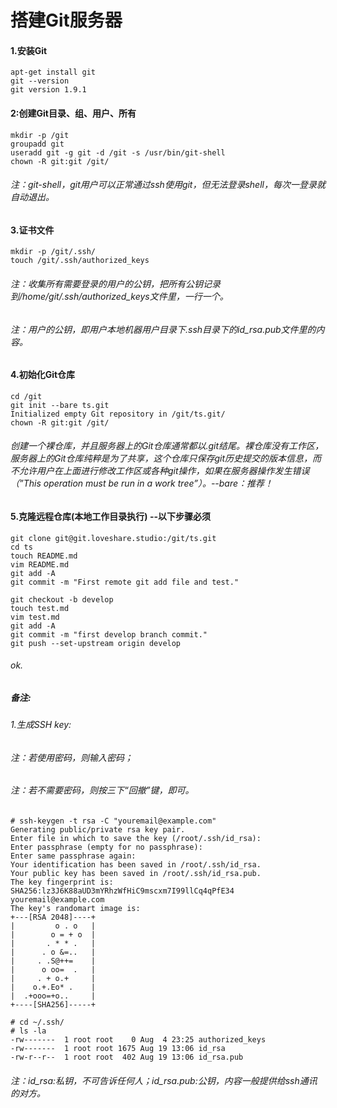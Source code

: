 # 搭建Git服务器
#### 1.安装Git
```
apt-get install git
git --version
git version 1.9.1
```
#### 2:创建Git目录、组、用户、所有
```
mkdir -p /git
groupadd git
useradd git -g git -d /git -s /usr/bin/git-shell
chown -R git:git /git/
```
###### 注：git-shell，git用户可以正常通过ssh使用git，但无法登录shell，每次一登录就自动退出。
#### 3.证书文件
```
mkdir -p /git/.ssh/
touch /git/.ssh/authorized_keys
```
###### 注：收集所有需要登录的用户的公钥，把所有公钥记录到/home/git/.ssh/authorized_keys文件里，一行一个。
###### 注：用户的公钥，即用户本地机器用户目录下.ssh目录下的id_rsa.pub文件里的内容。
#### 4.初始化Git仓库
```
cd /git
git init --bare ts.git
Initialized empty Git repository in /git/ts.git/
chown -R git:git /git/
```
###### 创建一个裸仓库，并且服务器上的Git仓库通常都以.git结尾。裸仓库没有工作区，服务器上的Git仓库纯粹是为了共享，这个仓库只保存git历史提交的版本信息，而不允许用户在上面进行修改工作区或各种git操作，如果在服务器操作发生错误（”This operation must be run in a work tree”）。--bare：推荐！
#### 5.克隆远程仓库(本地工作目录执行)  --以下步骤必须
```
git clone git@git.loveshare.studio:/git/ts.git
cd ts
touch README.md
vim README.md
git add -A
git commit -m "First remote git add file and test."

git checkout -b develop
touch test.md
vim test.md
git add -A
git commit -m "first develop branch commit."
git push --set-upstream origin develop 
```
###### ok.


##### 备注:
###### 1.生成SSH key: 
###### 注：若使用密码，则输入密码；
###### 注：若不需要密码，则按三下“回撤”键，即可。
```
# ssh-keygen -t rsa -C "youremail@example.com"
Generating public/private rsa key pair.
Enter file in which to save the key (/root/.ssh/id_rsa):
Enter passphrase (empty for no passphrase):
Enter same passphrase again:
Your identification has been saved in /root/.ssh/id_rsa.
Your public key has been saved in /root/.ssh/id_rsa.pub.
The key fingerprint is:
SHA256:lz3J6K88aUD3mYRhzWfHiC9mscxm7I99llCq4qPfE34 youremail@example.com
The key's randomart image is:
+---[RSA 2048]----+
|         o . o   |
|        o = + o  |
|       . * * .   |
|      . o &=..   |
|     . .S@++=    |
|      o oo=  .   |
|     . + o.+     |
|    o.+.Eo* .    |
|  .+ooo=+o..     |
+----[SHA256]-----+

# cd ~/.ssh/
# ls -la
-rw-------  1 root root    0 Aug  4 23:25 authorized_keys
-rw-------  1 root root 1675 Aug 19 13:06 id_rsa
-rw-r--r--  1 root root  402 Aug 19 13:06 id_rsa.pub
```
###### 注：id_rsa:私钥，不可告诉任何人；id_rsa.pub:公钥，内容一般提供给ssh通讯的对方。
